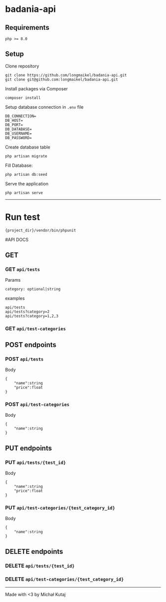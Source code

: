 # badania-api

## Requirements
```
php >= 8.0
```
## Setup
Clone repository
```
git clone https://github.com/longmaikel/badania-api.git
git clone git@github.com:longmaikel/badania-api.git
```

Install packages via Composer
```
composer install
```
Setup database connection in `.env` file
```
DB_CONNECTION=
DB_HOST=
DB_PORT=
DB_DATABASE=
DB_USERNAME=
DB_PASSWORD=
```
Create database table
```
php artisan migrate
```
Fill Database:
```
php artisan db:seed
```
Serve the application
```
php artisan serve
```
---
# Run test
```
{project_dir}/vendor/bin/phpunit
```
#API DOCS

## GET
### GET `api/tests`
Params
```
category: optional|string
```
examples
```
api/tests
api/tests?category=2
api/tests?category=1,2,3
```
### GET `api/test-categories`

## POST endpoints
### POST `api/tests`
Body
```
{
    "name":string
    "price":float 
}
```
### POST `api/test-categories`
Body
```
{
    "name":string
}
```

## PUT endpoints
### PUT `api/tests/{test_id}`
Body
```
{
    "name":string
    "price":float 
}
```
### PUT `api/test-categories/{test_category_id}`
Body
```
{
    "name":string
}
```

## DELETE endpoints
### DELETE `api/tests/{test_id}`
### DELETE `api/test-categories/{test_category_id}`
___

Made with <3 by Michał Kutaj
